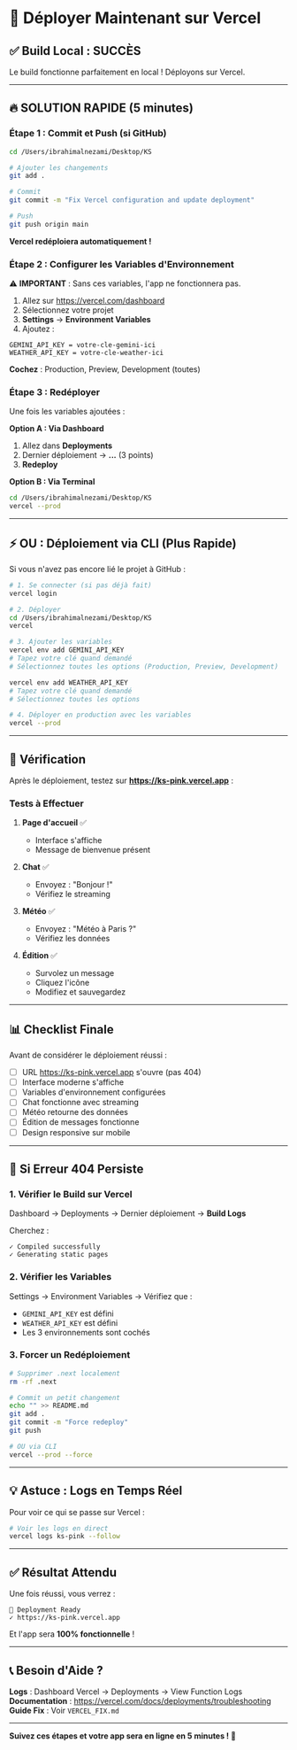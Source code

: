# 🚀 Déployer Maintenant sur Vercel

## ✅ Build Local : SUCCÈS

Le build fonctionne parfaitement en local ! Déployons sur Vercel.

---

## 🔥 SOLUTION RAPIDE (5 minutes)

### Étape 1 : Commit et Push (si GitHub)

```bash
cd /Users/ibrahimalnezami/Desktop/KS

# Ajouter les changements
git add .

# Commit
git commit -m "Fix Vercel configuration and update deployment"

# Push
git push origin main
```

**Vercel redéploiera automatiquement !**

### Étape 2 : Configurer les Variables d'Environnement

⚠️ **IMPORTANT** : Sans ces variables, l'app ne fonctionnera pas.

1. Allez sur https://vercel.com/dashboard
2. Sélectionnez votre projet
3. **Settings** → **Environment Variables**
4. Ajoutez :

```
GEMINI_API_KEY = votre-cle-gemini-ici
WEATHER_API_KEY = votre-cle-weather-ici
```

**Cochez** : Production, Preview, Development (toutes)

### Étape 3 : Redéployer

Une fois les variables ajoutées :

**Option A : Via Dashboard**
1. Allez dans **Deployments**
2. Dernier déploiement → **...** (3 points)
3. **Redeploy**

**Option B : Via Terminal**
```bash
cd /Users/ibrahimalnezami/Desktop/KS
vercel --prod
```

---

## ⚡ OU : Déploiement via CLI (Plus Rapide)

Si vous n'avez pas encore lié le projet à GitHub :

```bash
# 1. Se connecter (si pas déjà fait)
vercel login

# 2. Déployer
cd /Users/ibrahimalnezami/Desktop/KS
vercel

# 3. Ajouter les variables
vercel env add GEMINI_API_KEY
# Tapez votre clé quand demandé
# Sélectionnez toutes les options (Production, Preview, Development)

vercel env add WEATHER_API_KEY
# Tapez votre clé quand demandé
# Sélectionnez toutes les options

# 4. Déployer en production avec les variables
vercel --prod
```

---

## 🎯 Vérification

Après le déploiement, testez sur **https://ks-pink.vercel.app** :

### Tests à Effectuer

1. **Page d'accueil** ✅
   - Interface s'affiche
   - Message de bienvenue présent

2. **Chat** ✅
   - Envoyez : "Bonjour !"
   - Vérifiez le streaming

3. **Météo** ✅
   - Envoyez : "Météo à Paris ?"
   - Vérifiez les données

4. **Édition** ✅
   - Survolez un message
   - Cliquez l'icône
   - Modifiez et sauvegardez

---

## 📊 Checklist Finale

Avant de considérer le déploiement réussi :

- [ ] URL https://ks-pink.vercel.app s'ouvre (pas 404)
- [ ] Interface moderne s'affiche
- [ ] Variables d'environnement configurées
- [ ] Chat fonctionne avec streaming
- [ ] Météo retourne des données
- [ ] Édition de messages fonctionne
- [ ] Design responsive sur mobile

---

## 🐛 Si Erreur 404 Persiste

### 1. Vérifier le Build sur Vercel

Dashboard → Deployments → Dernier déploiement → **Build Logs**

Cherchez :
```
✓ Compiled successfully
✓ Generating static pages
```

### 2. Vérifier les Variables

Settings → Environment Variables → Vérifiez que :
- `GEMINI_API_KEY` est défini
- `WEATHER_API_KEY` est défini
- Les 3 environnements sont cochés

### 3. Forcer un Redéploiement

```bash
# Supprimer .next localement
rm -rf .next

# Commit un petit changement
echo "" >> README.md
git add .
git commit -m "Force redeploy"
git push

# OU via CLI
vercel --prod --force
```

---

## 💡 Astuce : Logs en Temps Réel

Pour voir ce qui se passe sur Vercel :

```bash
# Voir les logs en direct
vercel logs ks-pink --follow
```

---

## ✅ Résultat Attendu

Une fois réussi, vous verrez :

```
🎉 Deployment Ready
✓ https://ks-pink.vercel.app
```

Et l'app sera **100% fonctionnelle** !

---

## 📞 Besoin d'Aide ?

**Logs** : Dashboard Vercel → Deployments → View Function Logs  
**Documentation** : https://vercel.com/docs/deployments/troubleshooting  
**Guide Fix** : Voir `VERCEL_FIX.md`

---

**Suivez ces étapes et votre app sera en ligne en 5 minutes ! 🚀**

